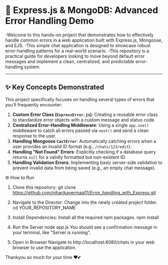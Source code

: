 # 🚀 Express.js & MongoDB: Advanced Error Handling Demo

-Welcome to this hands-on project that demonstrates how to effectively handle common errors in a web application built with Express.js, Mongoose, and EJS.
-This simple chat application is designed to showcase robust error-handling patterns for a real-world scenario.
-This repository is a practical guide for developers looking to move beyond default error messages and implement a clean, centralized, and predictable error-handling system.

---
## ✨ Key Concepts Demonstrated
This project specifically focuses on handling several types of errors that you'll frequently encounter:

1.  **Custom Error Class (`ExpressError.js`)**: Creating a reusable error class to standardize error objects with a custom message and status code.
2.  **Centralized Error-Handling Middleware**: Using a single `app.use()` middleware to catch all errors passed via `next()` and send a clean response to the user.
3.  **Handling Mongoose `CastError`**: Automatically catching errors when a user provides an invalid ID format (e.g., `/chats/123/edit`).
4.  **Handling "Not Found" Errors**: Explicitly checking if a database query returns `null` for a validly formatted but non-existent ID.
5.  **Handling Validation Errors**: Implementing basic server-side validation to prevent invalid data from being saved (e.g., an empty chat message).

⚙️ How to Run
1. Clone this repository:
    git clone https://github.com/niharikavermaa01/Error_handling_with_Express.git

2. Navigate to the Director: Change into the newly created project folder.
    cd YOUR_REPOSITORY_NAME

3. Install Dependencies: Install all the required npm packages.
  npm install

4. Run the Server
   node app.js
You should see a confirmation message in your terminal, like "Server is running".

5. Open in Browser
Navigate to http://localhost:8080/chats in your web browser to use the application.

Thankyou so much for your time ♥💕

